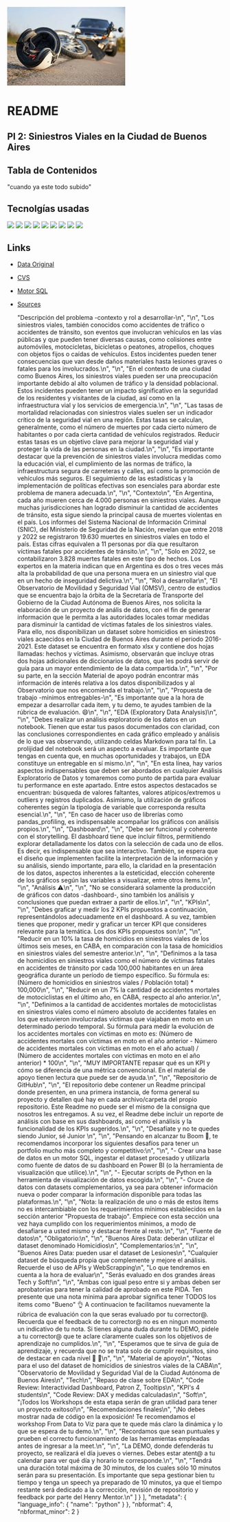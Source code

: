 ![img siniestros viales](Sources/casco.jpg)

# README

## PI 2: Siniestros Viales en la Ciudad de Buenos Aires

## **Tabla de Contenidos**

  "cuando ya este todo subido" 


## **Tecnolgías usadas**

![](https://img.shields.io/static/v1?label=Python&message=3.11.6&color=brightgreen)
![](https://img.shields.io/static/v1?label=Pandas&message=2.0.3&color=orange)
![](https://img.shields.io/static/v1?label=Matplotlib&message=3.7.2&color=blue)
![](https://img.shields.io/static/v1?label=Seaborn&message=0.12.2&color=lightgreen)
![](https://img.shields.io/static/v1?label=Power+BI&message=Desktop&color=red)
![](https://img.shields.io/static/v1?label=VisualStudioCode&message=Desktop&color=yellow)
![](https://img.shields.io/static/v1?label=Jupyter&message=2.0.3&color=pink)
![](https://img.shields.io/static/v1?label=Git&message=2.0.3&color=lightblue)
![](https://img.shields.io/static/v1?label=Numpy&message=2.0.3&color=purple)


## **Links**
- [Data Original](./https://github.com/MFLopezBello/PI-2.-Siniestros-Viales/tree/main/Data%20Original/)
- [CVS](./CSV/)
- [Motor SQL](./MotorSQL/)
- [Sources](./Sources/)

  
    "Descripción del problema -contexto y rol a desarrollar-\n",
    "\n",
    "Los siniestros viales, también conocidos como accidentes de tráfico o accidentes de tránsito, son eventos que involucran vehículos en las vías públicas y que pueden tener diversas causas, como colisiones entre automóviles, motocicletas, bicicletas o peatones, atropellos, choques con objetos fijos o caídas de vehículos. Estos incidentes pueden tener consecuencias que van desde daños materiales hasta lesiones graves o fatales para los involucrados.\n",
    "\n",
    "En el contexto de una ciudad como Buenos Aires, los siniestros viales pueden ser una preocupación importante debido al alto volumen de tráfico y la densidad poblacional. Estos incidentes pueden tener un impacto significativo en la seguridad de los residentes y visitantes de la ciudad, así como en la infraestructura vial y los servicios de emergencia.\n",
    "\n",
    "Las tasas de mortalidad relacionadas con siniestros viales suelen ser un indicador crítico de la seguridad vial en una región. Estas tasas se calculan, generalmente, como el número de muertes por cada cierto número de habitantes o por cada cierta cantidad de vehículos registrados. Reducir estas tasas es un objetivo clave para mejorar la seguridad vial y proteger la vida de las personas en la ciudad.\n",
    "\n",
    "Es importante destacar que la prevención de siniestros viales involucra medidas como la educación vial, el cumplimiento de las normas de tráfico, la infraestructura segura de carreteras y calles, así como la promoción de vehículos más seguros. El seguimiento de las estadísticas y la implementación de políticas efectivas son esenciales para abordar este problema de manera adecuada.\n",
    "\n",
    "Contexto\n",
    "En Argentina, cada año mueren cerca de 4.000 personas en siniestros viales. Aunque muchas jurisdicciones han logrado disminuir la cantidad de accidentes de tránsito, esta sigue siendo la principal causa de muertes violentas en el país. Los informes del Sistema Nacional de Información Criminal (SNIC), del Ministerio de Seguridad de la Nación, revelan que entre 2018 y 2022 se registraron 19.630 muertes en siniestros viales en todo el país. Estas cifras equivalen a 11 personas por día que resultaron víctimas fatales por accidentes de tránsito.\n",
    "\n",
    "Solo en 2022, se contabilizaron 3.828 muertes fatales en este tipo de hechos. Los expertos en la materia indican que en Argentina es dos o tres veces más alta la probabilidad de que una persona muera en un siniestro vial que en un hecho de inseguridad delictiva.\n",
    "\n",
    "Rol a desarrollar\n",
    "El Observatorio de Movilidad y Seguridad Vial (OMSV), centro de estudios que se encuentra bajo la órbita de la Secretaría de Transporte del Gobierno de la Ciudad Autónoma de Buenos Aires, nos solicita la elaboración de un proyecto de anális de datos, con el fin de generar información que le permita a las autoridades locales tomar medidas para disminuir la cantidad de víctimas fatales de los siniestros viales. Para ello, nos disponibilizan un dataset sobre homicidios en siniestros viales acaecidos en la Ciudad de Buenos Aires durante el periodo 2016-2021. Este dataset se encuentra en formato xlsx y contiene dos hojas llamadas: hechos y víctimas. Asimismo, observarán que incluye otras dos hojas adicionales de diccionarios de datos, que les podrá servir de guía para un mayor entendimiento de la data compartida.\n",
    "\n",
    "Por su parte, en la sección Material de apoyo podrán encontrar más información de interés relativa a los datos disponibilizados y al Observatorio que nos encomienda el trabajo.\n",
    "\n",
    "Propuesta de trabajo -mínimos entregables-\n",
    "Es importante que a la hora de empezar a desarrollar cada item, y tu demo, te ayudes tambien de la rúbrica de evaluación. 😄\n",
    "\n",
    "EDA (Exploratory Data Analysis)\n",
    "\n",
    "Debes realizar un análisis exploratorio de los datos en un notebook. Tienen que estar tus pasos documentados con claridad, con las conclusiones correspondientes en cada gráfico empleado y análisis de lo que vas observando, utilizando celdas Markdown para tal fin. La prolijidad del notebook será un aspecto a evaluar. Es importante que tengas en cuenta que, en muchas oportunidades y trabajos, un EDA constituye un entregable en sí mismo.\n",
    "\n",
    "En esta línea, hay varios aspectos indispensables que deben ser abordados en cualquier Análisis Exploratorio de Datos y tomaremos como punto de partida para evaluar tu performance en este apartado. Entre estos aspectos destacados se encuentran: búsqueda de valores faltantes, valores atípicos/extremos u outliers y registros duplicados. Asimismo, la utilización de gráficos coherentes según la tipología de variable que corresponda resulta esencial.\n",
    "\n",
    "En caso de hacer uso de librerías como pandas_profiling, es indispensable acompañar los gráficos con análisis propios.\n",
    "\n",
    "Dashboard\n",
    "\n",
    "Debe ser funcional y coherente con el storytelling. El dasbhoard tiene que incluir filtros, permitiendo explorar detalladamente los datos con la selección de cada uno de ellos. Es decir, es indispensable que sea interactivo. También, se espera que el diseño que implementen facilite la interpretación de la información y su análisis, siendo importante, para ello, la claridad en la presentación de los datos, aspectos inherentes a la esteticidad, elección coherente de los gráficos según las variables a visualizar, entre otros ítems.\n",
    "\n",
    "Análisis ⚠️\n",
    "\n",
    "No se considerará solamente la producción de gráficos con datos -dashboard-, sino también los análisis y conclusiones que puedan extraer a partir de ellos.\n",
    "\n",
    "KPIs\n",
    "\n",
    "Debes graficar y medir los 2 KPIs propuestos a continuación, representándolos adecuadamente en el dashboard. A su vez, tambíen tienes que proponer, medir y graficar un tercer KPI que consideres relevante para la temática. Los dos KPIs propuestos son:\n",
    "\n",
    "Reducir en un 10% la tasa de homicidios en siniestros viales de los últimos seis meses, en CABA, en comparación con la tasa de homicidios en siniestros viales del semestre anterior.\n",
    "\n",
    "Definimos a la tasa de homicidios en siniestros viales como el número de víctimas fatales en accidentes de tránsito por cada 100,000 habitantes en un área geográfica durante un período de tiempo específico. Su fórmula es: (Número de homicidios en siniestros viales / Población total) * 100,000\n",
    "\n",
    "Reducir en un 7% la cantidad de accidentes mortales de motociclistas en el último año, en CABA, respecto al año anterior.\n",
    "\n",
    "Definimos a la cantidad de accidentes mortales de motociclistas en siniestros viales como el número absoluto de accidentes fatales en los que estuvieron involucradas víctimas que viajaban en moto en un determinado periodo temporal. Su fórmula para medir la evolución de los accidentes mortales con víctimas en moto es: (Número de accidentes mortales con víctimas en moto en el año anterior - Número de accidentes mortales con víctimas en moto en el año actual) / (Número de accidentes mortales con víctimas en moto en el año anterior) * 100\n",
    "\n",
    "MUY IMPORTANTE repasar qué es un KPI y cómo se diferencia de una métrica convencional. En el material de apoyo tienen lectura que puede ser de ayuda.\n",
    "\n",
    "Repositorio de GitHub\n",
    "\n",
    "El repositorio debe contener un Readme principal donde presenten, en una primera instancia, de forma general su proyecto y detallen qué hay en cada archivo/carpeta del propio repositorio. Este Readme no puede ser el mismo de la consigna que nosotros les entregamos. A su vez, el Readme debe incluir un reporte de análisis con base en sus dashboards, así como el análisis y la funcionalidad de los KPIs sugeridos.\n",
    "\n",
    "Desafíate y no te quedes siendo Junior, sé Junior \n",
    "\n",
    "Pensando en alcanzar tu Boom 🚀, te recomendamos incorporar los siguientes desafíos para tener un portfolio mucho más completo y competitivo:\n",
    "\n",
    "- Crear una base de datos en un motor SQL, ingestar el dataset procesado y utilizarla como fuente de datos de su dashboard en Power BI (o la herramienta de visualización que utilice).\n",
    "\n",
    "- Ejecutar scripts de Python en la herramienta de visualización de datos escogida.\n",
    "\n",
    "- Cruce de datos con datasets complementarios, ya sea para obtener información nueva o poder comparar la información disponible para todas las plataformas.\n",
    "\n",
    "Nota: la realización de uno o más de estos ítems no es intercambiable con los requerimientos mínimos establecidos en la sección anterior \"Propuesta de trabajo\". Empiece con esta sección una vez haya cumplido con los requerimientos mínimos, a modo de desafiarse a usted mismo y destacar frente al resto.\n",
    "\n",
    "Fuente de datos\n",
    "Obligatorio:\n",
    "\n",
    "Buenos Aires Data: deberán utilizar el dataset denominado Homicidios\n",
    "Complementarios:\n",
    "\n",
    "Buenos Aires Data: pueden usar el dataset de Lesiones\n",
    "Cualquier dataset de búsqueda propia que complemente y mejore el análisis. Recuerde el uso de APIs y WebScrapping\n",
    "Lo que tendremos en cuenta a la hora de evaluar\n",
    "Serás evaluado en dos grandes áreas Tech y Soft!\n",
    "\n",
    "Ambas con igual peso entre si y ambas deben ser aprobatorias para tener la calidad de aprobado en este PIDA. Ten presente que una nota minima para aprobar significa tener TODOS los items como \"Bueno\" 👌 A continuacion te facilitamos nuevamente la rúbrica de evaluación con la que seras evaluado por tu corrector@. Recuerda que el feedback de tu corrector@ no es en ningun momento un indicativo de tu nota. Si tienes alguna duda durante tu DEMO, pidele a tu corrector@ que te aclare claramente cuales son los objetivos de aprendizaje no cumplidos.\n",
    "\n",
    "Esperamos que te sirva de guia de aprendizaje, y recuerda que no se trata solo de cumplir requisitos, sino de destacar en cada nivel 🚀 💛\n",
    "\n",
    "Material de apoyo\n",
    "Notas para el uso del dataset de homicidios de siniestros viales de la CABA\n",
    "Observatorio de Movilidad y Seguridad Vial de la Ciudad Autónoma de Buenos Aires\n",
    "Tech\n",
    "Repaso de clase sobre EDA\n",
    "Code Review: Interactividad Dashboard, Patron Z, Tooltips\n",
    "KPI's 4 students\n",
    "Code Review: DAX y medidas calculadas\n",
    "Soft\n",
    "¡Todos los Workshops de esta etapa serán de gran utilidad para tener un proyecto exitoso!\n",
    "Recomendaciones finales\n",
    "¡No debes mostrar nada de código en la exposición! Te recomendamos el workshop From Data to Viz para que te quede más claro la dinámica y lo que se espera de tu demo.\n",
    "\n",
    "Recordamos que sean puntuales y prueben el correcto funcionamiento de las herramientas empleadas antes de ingresar a la meet.\n",
    "\n",
    "La DEMO, donde defenderás tu proyecto, se realizará el día jueves o viernes. Debes estar atent@ a tu calendar para ver qué día y horario te corresponde.\n",
    "\n",
    "Tendrá una duración total máxima de 30 minutos, de los cuales sólo 10 minutos serán para su presentación. Es importante que sepa gestionar bien tu tiempo y tenga un speech ya preparado de 10 minutos, ya que el tiempo restante será dedicado a la corrección, revisión de repositorio y feedback por parte del Henry Mentor.\n"
   ]
  }
 ],
 "metadata": {
  "language_info": {
   "name": "python"
  }
 },
 "nbformat": 4,
 "nbformat_minor": 2
}
